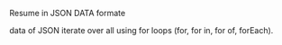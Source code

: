 Resume in JSON DATA formate

data of JSON iterate over all using for loops (for, for in, for of, forEach).
